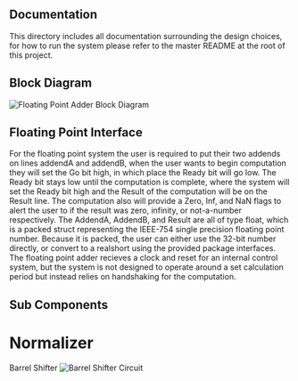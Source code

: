 ## Documentation
This directory includes all documentation surrounding the design choices, for how to run the system please refer to the master README at the root of this project.

## Block Diagram
![Floating Point Adder Block Diagram](https://github.com/stweeks-pdx/ECE571IEEE754PointAdder/blob/main/doc/FloatingPointAdder.jpg)

## Floating Point Interface
For the floating point system the user is required to put their two addends on lines addendA and addendB, when the user wants to begin computation they will set
the Go bit high, in which place the Ready bit will go low. The Ready bit stays low until the computation is complete, where the system will set the Ready bit high
and the Result of the computation will be on the Result line. The computation also will provide a Zero, Inf, and NaN flags to alert the user to if the result was
zero, infinity, or not-a-number respectively. The AddendA, AddendB, and Result are all of type float, which is a packed struct representing the IEEE-754 single
precision floating point number. Because it is packed, the user can either use the 32-bit number directly, or convert to a realshort using the provided package 
interfaces. The floating point adder recieves a clock and reset for an internal control system, but the system is not designed to operate around a set calculation
period but instead relies on handshaking for the computation.

## Sub Components

# Normalizer
Barrel Shifter
![Barrel Shifter Circuit](https://github.com/stweeks-pdx/ECE571IEEE754PointAdder/blob/feat/Docs/doc/BarrelShifter.jpg)
